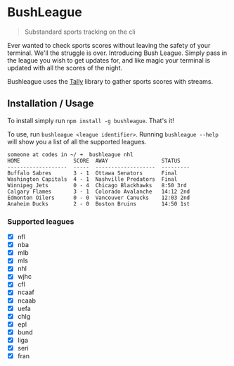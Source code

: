 # BushLeague
> Substandard sports tracking on the cli

Ever wanted to check sports scores without leaving the safety of your terminal. We'll the struggle is over. Introducing Bush League. Simply pass in the league you wish to get updates for, and like magic your terminal is updated with all the scores of the night.

Bushleague uses the [Tally](https://github.com/morriswchris/tally) library to gather sports scores with streams.

## Installation / Usage
To install simply run `npm install -g bushleague`. That's it!

To use, run `bushleague <league identifier>`. Running `bushleague --help` will show you a list of all the supported leagues.

```shell
someone at codes in ~/ ➜  bushleague nhl
HOME                 SCORE  AWAY                 STATUS
-------------------  -----  -------------------  ---------
Buffalo Sabres       3 - 1  Ottawa Senators      Final
Washington Capitals  4 - 1  Nashville Predators  Final
Winnipeg Jets        0 - 4  Chicago Blackhawks   8:50 3rd
Calgary Flames       3 - 1  Colorado Avalanche   14:12 2nd
Edmonton Oilers      0 - 0  Vancouver Canucks    12:03 2nd
Anaheim Ducks        2 - 0  Boston Bruins        14:50 1st
```



### Supported leagues
- [x] nfl
- [x] nba
- [x] mlb
- [x] mls
- [x] nhl
- [x] wjhc
- [x] cfl
- [x] ncaaf
- [x] ncaab
- [x] uefa
- [x] chlg
- [x] epl
- [x] bund
- [x] liga
- [x] seri
- [x] fran
